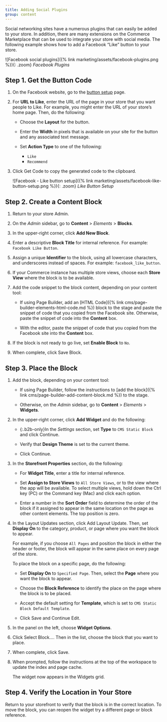 ```yaml
---
title: Adding Social Plugins
group: content
---
```


Social networking sites have a numerous plugins that can easily be added to your store. In addition, there are many extensions on the Commerce Marketplace that can be used to integrate your store with social media. The following example shows how to add a Facebook “Like” button to your store.

![Facebook social plugins]({% link marketing/assets/facebook-plugins.png %}){: .zoom}
_Facebook Plugins_

## Step 1. Get the Button Code

1. On the Facebook website, go to the [button setup][1] page.

1. For **URL to Like**, enter the URL of the page in your store that you want people to Like. For example, you might enter the URL of your store’s home page. Then, do the following:

   - Choose the **Layout** for the button.

   - Enter the **Width** in pixels that is available on your site for the button and any associated text message.

   - Set **Action Type** to one of the following:

      - `Like`
      - `Recommend`

1. Click <span class="btn">Get Code</span> to copy the generated code to the clipboard.

   ![Facebook - Like button setup]({% link marketing/assets/facebook-like-button-setup.png %}){: .zoom}
   _Like Button Setup_

## Step 2. Create a Content Block

1. Return to your store Admin.

1. On the _Admin_ sidebar, go to **Content** > _Elements_ > **Blocks**.

1. In the upper-right corner, click **Add New Block**.

1. Enter a descriptive **Block Title** for internal reference. For example: `Facebook Like Button`.

1. Assign a unique **Identifier** to the block, using all lowercase characters, and underscores instead of spaces. For example: `facebook_like_button`.

1. If your Commerce instance has multiple store views, choose each **Store View** where the block is to be available.

1. Add the code snippet to the block content, depending on your content tool:

   - If using Page Builder, add an [HTML Code]({% link cms/page-builder-elements-html-code.md %}) block to the stage and paste the snippet of code that you copied from the Facebook site. Otherwise, paste the snippet of code into the **Content** box.

   - With the editor, paste the snippet of code that you copied from the Facebook site into the **Content** box.

1. If the block is not ready to go live, set **Enable Block** to `No`.

1. When complete, click <span class="btn">Save Block</span>.

## Step 3. Place the Block

1. Add the block, depending on your content tool:

   - If using Page Builder, follow the instructions to [add the block]({% link cms/page-builder-add-content-block.md %}) to the stage.

   - Otherwise, on the _Admin_ sidebar, go to **Content** > _Elements_ > **Widgets**.

1. In the upper-right corner, click **Add Widget** and do the following:

   - {:.b2b-only}In the _Settings_ section, set **Type** to `CMS Static Block` and click <span class="btn">Continue</span>.

   - Verify that **Design Theme** is set to the current theme.

   - Click <span class="btn">Continue</span>.

1. In the **Storefront Properties** section, do the following:

   - For **Widget Title**, enter a title for internal reference.

   - Set **Assign to Store Views** to `All Store Views`, or to the view where the app will be available. To select multiple views, hold down the Ctrl key (PC) or the Command key (Mac) and click each option.

   - Enter a number in the **Sort Order** field to determine the order of the block if it assigned to appear in the same location on the page as other content elements. The top position is zero.

1. In the Layout Updates section, click <span class="btn">Add Layout Update</span>. Then, set **Display On** to the category, product, or page where you want the block to appear.

   For example, if you choose `All Pages` and position the block in either the header or footer, the block will appear in the same place on every page of the store.

   To place the block on a specific page, do the following:

   - Set **Display On** to `Specified Page`. Then, select the **Page** where you want the block to appear.

   - Choose the **Block Reference** to identify the place on the page where the block is to be placed.

   - Accept the default setting for **Template**, which is set to `CMS Static Block Default Template`.

   - Click <span class="btn">Save and Continue Edit</span>.

1. In the panel on the left, choose **Widget Options**.

1. Click <span class="btn">Select Block…</span>. Then in the list, choose the block that you want to place.

1. When complete, click <span class="btn">Save</span>.

1. When prompted, follow the instructions at the top of the workspace to update the index and page cache.

   The widget now appears in the Widgets grid.

## Step 4. Verify the Location in Your Store

Return to your storefront to verify that the block is in the correct location. To move the block, you can reopen the widget try a different page or block reference.

[1]: https://developers.facebook.com/docs/plugins/like-button
